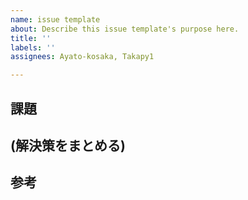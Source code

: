 ```yaml
---
name: issue template
about: Describe this issue template's purpose here.
title: ''
labels: ''
assignees: Ayato-kosaka, Takapy1

---
```


## 課題

## (解決策をまとめる)

## 参考
